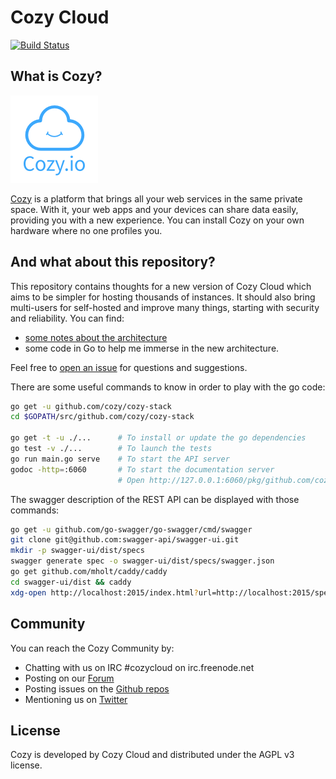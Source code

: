 Cozy Cloud
==========

[![Build Status](https://travis-ci.org/cozy/cozy-stack.svg?branch=master)](https://travis-ci.org/cozy/cozy-stack)


## What is Cozy?

![Cozy Logo](assets/images/happycloud.png)

[Cozy](https://cozy.io) is a platform that brings all your web services in the
same private space. With it, your web apps and your devices can share data
easily, providing you with a new experience. You can install Cozy on your own
hardware where no one profiles you.


## And what about this repository?

This repository contains thoughts for a new version of Cozy Cloud which aims
to be simpler for hosting thousands of instances. It should also bring
multi-users for self-hosted and improve many things, starting with security
and reliability. You can find:

- [some notes about the architecture](doc/architecture.md)
- some code in Go to help me immerse in the new architecture.

Feel free to [open an issue](https://github.com/cozy/cozy-stack/issues/new)
for questions and suggestions.

There are some useful commands to know in order to play with the go code:

```bash
go get -u github.com/cozy/cozy-stack
cd $GOPATH/src/github.com/cozy/cozy-stack

go get -t -u ./...      # To install or update the go dependencies
go test -v ./...        # To launch the tests
go run main.go serve    # To start the API server
godoc -http=:6060       # To start the documentation server
                        # Open http://127.0.0.1:6060/pkg/github.com/cozy/cozy-stack/

```

The swagger description of the REST API can be displayed with those commands:

```bash
go get -u github.com/go-swagger/go-swagger/cmd/swagger
git clone git@github.com:swagger-api/swagger-ui.git
mkdir -p swagger-ui/dist/specs
swagger generate spec -o swagger-ui/dist/specs/swagger.json
go get github.com/mholt/caddy/caddy
cd swagger-ui/dist && caddy
xdg-open http://localhost:2015/index.html?url=http://localhost:2015/specs/swagger.json
```


## Community

You can reach the Cozy Community by:

* Chatting with us on IRC #cozycloud on irc.freenode.net
* Posting on our [Forum](https://forum.cozy.io)
* Posting issues on the [Github repos](https://github.com/cozy/)
* Mentioning us on [Twitter](https://twitter.com/mycozycloud)


## License

Cozy is developed by Cozy Cloud and distributed under the AGPL v3 license.
